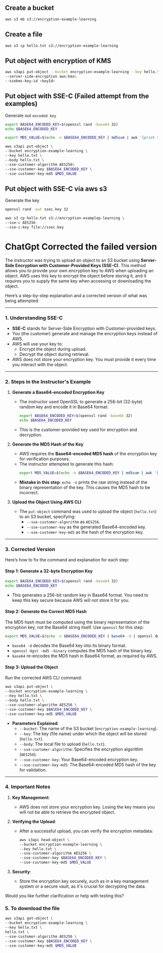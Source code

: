 ## Create a bucket 

```bash
aws s3 mb s3://encryption-example-learning
```
## Create a file 

```bash
aws s3 cp hello.txt s3://encryption-example-learning
```
## Put object with encryption of KMS

```bash
aws s3api put-object --bucket encryption-example-learning --key hello.txt --body hello.txt \
--server-side-encryption aws:kms\
--ssekms-key-id <keyId>
```

## Put object with SSE-C (Failed attempt from the examples)

Generate out `encoded key`

```bash
export BASE64_ENCODED_KEY=$(openssl rand -base64 32)
echo $BASE64_ENCODED_KEY

export MD5_VALUE=$(echo -n $BASE64_ENCODED_KEY | md5sum | awk '{print $1}' | base64 -w0)
```

```bash
aws s3api put-object \
--bucket encryption-example-learning \
--key hello.txt \
--body hello.txt \
--sse-customer-algorithm AES256\
--sse-customer-key $BASE64_ENCODED_KEY \
--sse-customer-key-md5 $MD5_VALUE
```

## Put object with SSE-C via aws s3

Generate the key

```bash
openssl rand -out ssec.key 32
```

```bash
aws s3 cp hello.txt s3://encryption-examplep-learning \
--sse-c AES256
--sse-c-key file://ssec.key
```

# ChatGpt Corrected the failed version

The instructor was trying to upload an object to an S3 bucket using **Server-Side Encryption with Customer-Provided Keys (SSE-C)**. This method allows you to provide your own encryption key to AWS when uploading an object. AWS uses this key to encrypt the object before storing it, and it requires you to supply the same key when accessing or downloading the object.

Here’s a step-by-step explanation and a corrected version of what was being attempted:

---

### 1. **Understanding SSE-C**

- **SSE-C** stands for Server-Side Encryption with Customer-provided keys.
- You (the customer) generate and manage the encryption keys instead of AWS.
- AWS will use your key to:
  - Encrypt the object during upload.
  - Decrypt the object during retrieval.
- AWS does not store your encryption key. You must provide it every time you interact with the object.

---

### 2. **Steps in the Instructor's Example**

1. **Generate a Base64-encoded Encryption Key**
   - The instructor used OpenSSL to generate a 256-bit (32-byte) random key and encode it in Base64 format:
     ```bash
     export BASE64_ENCODED_KEY=$(openssl rand -base64 32)
     echo $BASE64_ENCODED_KEY
     ```
   - This is the customer-provided key used for encryption and decryption.

2. **Generate the MD5 Hash of the Key**
   - AWS requires the **Base64-encoded MD5 hash** of the encryption key for verification purposes.
   - The instructor attempted to generate this hash:
     ```bash
     export MD5_VALUE=$(echo -n $BASE64_ENCODED_KEY | md5sum | awk '{print $1}' | base64 -w0)
     ```
   - **Mistake in this step**: `echo -n` prints the raw string instead of the binary representation of the key. This causes the MD5 hash to be incorrect.

3. **Upload the Object Using AWS CLI**
   - The `put-object` command was used to upload the object (`hello.txt`) to an S3 bucket, specifying:
     - `--sse-customer-algorithm` as `AES256`.
     - `--sse-customer-key` as the generated Base64-encoded key.
     - `--sse-customer-key-md5` as the hash of the encryption key.

---

### 3. **Corrected Version**

Here’s how to fix the command and explanation for each step:

#### **Step 1: Generate a 32-byte Encryption Key**
```bash
export BASE64_ENCODED_KEY=$(openssl rand -base64 32)
echo $BASE64_ENCODED_KEY
```
- This generates a 256-bit random key in Base64 format. You need to keep this key secure because AWS will not store it for you.

#### **Step 2: Generate the Correct MD5 Hash**
The MD5 hash must be computed using the binary representation of the encryption key, not the Base64 string itself. Use `openssl` for this step:
```bash
export MD5_VALUE=$(echo -n $BASE64_ENCODED_KEY | base64 -d | openssl dgst -md5 -binary | base64)
```
- `base64 -d` decodes the Base64 key into its binary format.
- `openssl dgst -md5 -binary` computes the MD5 hash of the binary key.
- `base64` re-encodes the MD5 hash in Base64 format, as required by AWS.

#### **Step 3: Upload the Object**
Run the corrected AWS CLI command:
```bash
aws s3api put-object \
--bucket encryption-example-learning \
--key hello.txt \
--body hello.txt \
--sse-customer-algorithm AES256 \
--sse-customer-key $BASE64_ENCODED_KEY \
--sse-customer-key-md5 $MD5_VALUE
```
- **Parameters Explained**:
  - `--bucket`: The name of the S3 bucket (`encryption-example-learning`).
  - `--key`: The key (file name) under which the object will be stored (`hello.txt`).
  - `--body`: The local file to upload (`hello.txt`).
  - `--sse-customer-algorithm`: Specifies the encryption algorithm (`AES256`).
  - `--sse-customer-key`: Your Base64-encoded encryption key.
  - `--sse-customer-key-md5`: The Base64-encoded MD5 hash of the key for validation.

---

### 4. **Important Notes**
1. **Key Management**:
   - AWS does not store your encryption key. Losing the key means you will not be able to retrieve the encrypted object.

2. **Verifying the Upload**:
   - After a successful upload, you can verify the encryption metadata:
     ```bash
     aws s3api head-object \
     --bucket encryption-example-learning \
     --key hello.txt \
     --sse-customer-algorithm AES256 \
     --sse-customer-key $BASE64_ENCODED_KEY \
     --sse-customer-key-md5 $MD5_VALUE
     ```

3. **Security**:
   - Store the encryption key securely, such as in a key management system or a secure vault, as it's crucial for decrypting the data.

Would you like further clarification or help with testing this?

### 5. To download the file

```bash
aws s3api get-object \
--bucket encryption-example-learning \
--key hello.txt \
hello.txt \
--sse-customer-algorithm AES256 \
--sse-customer-key $BASE64_ENCODED_KEY \
--sse-customer-key-md5 $MD5_VALUE
```
